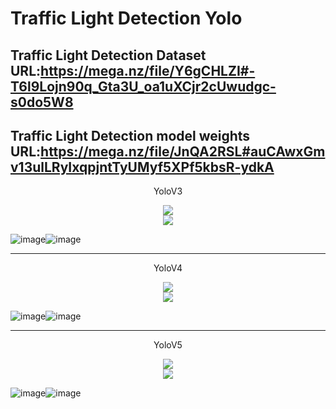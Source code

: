 # Traffic Light Detection Yolo
 
Traffic Light Detection Dataset URL:https://mega.nz/file/Y6gCHLZI#-T6l9Lojn90q_Gta3U_oa1uXCjr2cUwudgc-s0do5W8
-------------
Traffic Light Detection model weights URL:https://mega.nz/file/JnQA2RSL#auCAwxGmv13ulLRyIxqpjntTyUMyf5XPf5kbsR-ydkA
-------------


<p align="center">YoloV3</font></p>

<div align="center">
<img src="https://github.com/wade0125/Traffic_Light_Detection_Yolo/blob/main/YoloV3-Tensorflow2.X/map_out/results/mAP.png">
</div>

<div align="center">
<img src="https://github.com/wade0125/Traffic_Light_Detection_Yolo/blob/main/YoloV3-Tensorflow2.X/map_out/results/lamr.png">
</div>


![image](https://github.com/wade0125/Traffic_Light_Detection_Yolo/blob/main/YoloV3-Tensorflow2.X/img/road270.png)![image](https://github.com/wade0125/Traffic_Light_Detection_Yolo/blob/main/YoloV3-Tensorflow2.X/img_out/road270.png)

------------

<p align="center">YoloV4</font></p>

<div align="center">
<img src="https://github.com/wade0125/Traffic_Light_Detection_Yolo/blob/main/YoloV4-Tensorflow2.X/map_out/results/mAP.png">
</div>

<div align="center">
<img src="https://github.com/wade0125/Traffic_Light_Detection_Yolo/blob/main/YoloV4-Tensorflow2.X/map_out/results/lamr.png">
</div>


![image](https://github.com/wade0125/Traffic_Light_Detection_Yolo/blob/main/YoloV4-Tensorflow2.X/img/road270.png)![image](https://github.com/wade0125/Traffic_Light_Detection_Yolo/blob/main/YoloV4-Tensorflow2.X/img_out/road270.png)


------------

<p align="center">YoloV5</font></p>

<div align="center">
<img src="https://github.com/wade0125/Traffic_Light_Detection_Yolo/blob/main/YoloV5-Tensorflow2.X/map_out/results/MAP.png">
</div>

<div align="center">
<img src="https://github.com/wade0125/Traffic_Light_Detection_Yolo/blob/main/YoloV5-Tensorflow2.X/map_out/results/LAMR.png">
</div>


![image](https://github.com/wade0125/Traffic_Light_Detection_Yolo/blob/main/YoloV5-Tensorflow2.X/img/road270.png)![image](https://github.com/wade0125/Traffic_Light_Detection_Yolo/blob/main/YoloV5-Tensorflow2.X/img_out/road270.png)








